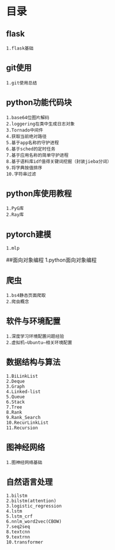 # 目录

## flask
    1.flask基础
## git使用
    1.git使用总结
## python功能代码块
    1.base64位图片解码
    2.loggering在类中生成日志对象
    3.Tornado中间件
    4.获取当前绝对路径
    5.基于app名称的守护进程
    6.基于sched的定时任务
    7.基于应用名称的简单守护进程
    8.基于语料库idf值得关键词挖掘（封装jieba分词）
    9.将字典按值排序
    10.字符串过滤
## python库使用教程
    1.PyG库
    2.Ray库
## pytorch建模
    1.mlp
##面向对象编程
    1.python面向对象编程
## 爬虫
    1.bs4静态页面爬取
    2.爬虫概念
## 软件与环境配置
    1.深度学习环境配置问题经验
    2.虚拟机—Ubuntu—相关环境配置
## 数据结构与算法
    1.BiLinkList
    2.Deque
    3.Graph
    4.Linked-list
    5.Queue
    6.Stack
    7.Tree
    8.Rank
    9.Rank_Search
    10.RecurLinkList
    11.Recursion
## 图神经网络
    1.图神经网络基础
## 自然语言处理
    1.bilstm 
    2.bilstm(attention)
    3.logistic_regression
    4.lstm
    5.lstm_crf
    6.nnlm_word2vec(CBOW)
    7.seq2seq
    8.textcnn
    9.textrnn
    10.transformer
































